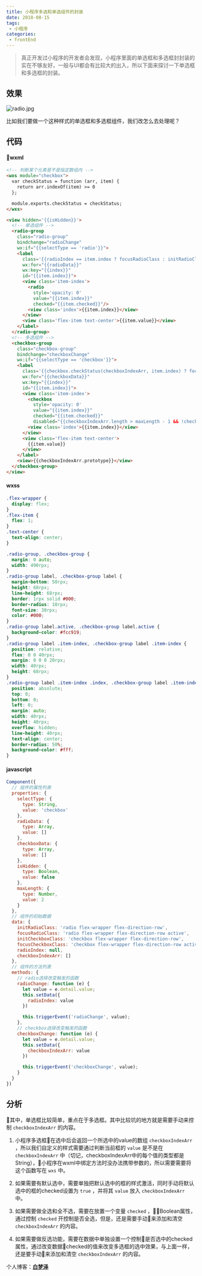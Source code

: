 ```yaml
---
title: 小程序多选和单选组件的封装
date: 2018-08-15
tags:
 - 小程序  
categories: 
 - frontEnd
---
```


> 真正开发过小程序的开发者会发现，小程序里面的单选框和多选框封封装的实在不够友好，一般与UI都会有比较大的出入，所以下面来探讨一下单选框和多选框的封装。

<!-- more -->

## 效果

![radio.jpg](https://upload-images.jianshu.io/upload_images/4660406-8105fc181c9d2180.jpg?imageMogr2/auto-orient/strip%7CimageView2/2/w/1240)

比如我们要做一个这种样式的单选框和多选框组件，我们改怎么去处理呢？

## 代码

#### wxml

```html
<!-- 判断某个元素是不是指定数组内 -->
<wxs module="checkbox">
  var checkStatus = function (arr, item) {
    return arr.indexOf(item) >= 0
  };

  module.exports.checkStatus = checkStatus;
</wxs>

<view hidden='{{isHidden}}'>
  <!-- 单选组件 -->
  <radio-group 
    class="radio-group" 
    bindchange="radioChange" 
    wx:if="{{selectType == 'radio'}}">
    <label 
      class='{{radioIndex == item.index ? focusRadioClass : initRadioClass}}' 
      wx:for="{{radioData}}" 
      wx:key="{{index}}"
      id="{{item.index}}">
      <view class='item-index'>
        <radio 
          style='opacity: 0' 
          value="{{item.index}}" 
          checked="{{item.checked}}"/>
        <view class='index'>{{item.index}}</view>
      </view>
      <view class='flex-item text-center'>{{item.value}}</view>
    </label>
  </radio-group>
  <!-- 多选组件 -->
  <checkbox-group 
    class="checkbox-group" 
    bindchange="checkboxChange" 
    wx:if="{{selectType == 'checkbox'}}">
    <label 
      class='{{checkbox.checkStatus(checkboxIndexArr, item.index) ? focusCheckboxClass : initCheckboxClass}}' 
      wx:for="{{checkboxData}}"
      wx:key="{{index}}"
      id="{{item.index}}">
      <view class='item-index'>
        <checkbox 
          style='opacity: 0' 
          value="{{item.index}}" 
          checked="{{item.checked}}"
          disabled="{{checkboxIndexArr.length > maxLength - 1 && !checkbox.checkStatus(checkboxIndexArr, item.index)}}"/>
        <view class='index'>{{item.index}}</view>
      </view>
      <view class='flex-item text-center'>
        {{item.value}}
      </view>
    </label>
    <view>{{checkboxIndexArr.prototype}}</view>
  </checkbox-group>
</view>
```

#### wxss

```css
.flex-wrapper {
  display: flex;
}
.flex-item {
  flex: 1;
}
.text-center {
  text-align: center;
}

.radio-group, .checkbox-group {
  margin: 0 auto;
  width: 490rpx;
}
.radio-group label, .checkbox-group label {
  margin-bottom: 50rpx; 
  height: 68rpx;
  line-height: 68rpx;
  border: 1rpx solid #000;
  border-radius: 10rpx;
  font-size: 30rpx;
  color: #000;
}
.radio-group label.active, .checkbox-group label.active {
  background-color: #fcc919;
}
.radio-group label .item-index, .checkbox-group label .item-index {
  position: relative;
  flex: 0 0 40rpx;
  margin: 0 0 0 20rpx;
  width: 40rpx;
  height: 68rpx;
}
.radio-group label .item-index .index, .checkbox-group label .item-index .index {
  position: absolute;
  top: 0;
  bottom: 0;
  left: 0;
  margin: auto;
  width: 40rpx;
  height: 40rpx;
  overflow: hidden;
  line-height: 40rpx;
  text-align: center;
  border-radius: 50%;
  background-color: #fff;
}
```

#### javascript

```javascript
Component({
  // 组件的属性列表
  properties: {
    selectType: {
      type: String,
      value: 'checkbox'
    },
    radioData: {
      type: Array,
      value: []
    },
    checkboxData: {
      type: Array,
      value: []
    },
    isHidden: {
      type: Boolean,
      value: false
    },
    maxLength: {
      type: Number,
      value: 2
    }
  },
  // 组件的初始数据
  data: {
    initRadioClass: 'radio flex-wrapper flex-direction-row',
    focusRadioClass: 'radio flex-wrapper flex-direction-row active',
    initCheckboxClass: 'checkbox flex-wrapper flex-direction-row',
    focusCheckboxClass: 'checkbox flex-wrapper flex-direction-row active',
    radioIndex: null,
    checkboxIndexArr: []
  },
  // 组件的方法列表
  methods: {
    // radio选择改变触发的函数
    radioChange: function (e) {
      let value = e.detail.value;
      this.setData({
        radioIndex: value
      })

      this.triggerEvent('radioChange', value);
    },
    // checkbox选择改变触发的函数
    checkboxChange: function (e) {
      let value = e.detail.value;
      this.setData({
        checkboxIndexArr: value
      })

      this.triggerEvent('checkboxChange', value);
    }
  }
})
```

## 分析

其中，单选框比较简单，重点在于多选框。其中比较坑的地方就是需要手动来控制 `checkboxIndexArr` 的内容。<br>

1. 小程序多选框在选中后会返回一个所选中的value的数组 `checkboxIndexArr` ，所以我们自定义的样式需要通过判断当前框的 `value` 是不是在 `checkboxIndexArr` 中（切记，checkboxIndexArr中的每个值的类型都是String），小程序在wxml中绑定方法时没办法携带参数的，所以需要需要将这个函数写在 `wxs` 中。 

2. 如果需要有默认选中，需要单独把默认选中的框的样式激活，同时手动将默认选中的框的checked设置为 `true` ，并将其 `value` 放入 `checkboxIndexArr` 中。

3. 如果需要做全选和全不选，需要在放置一个变量 `checked` ，Boolean属性，通过控制 `checked` 开控制是否全选，但是，还是需要手动来添加和清空 `checkboxIndexArr` 的内容。

4. 如果需要做反选功能，需要在数据中单独设置一个控制是否选中的checked属性，通过改变数据checked的值来改变多选框的选中效果，与上面一样，还是要手动来添加和清空 `checkboxIndexArr` 的内容。



个人博客：[**白梦泽**](http://recoluan.gitlab.io) 